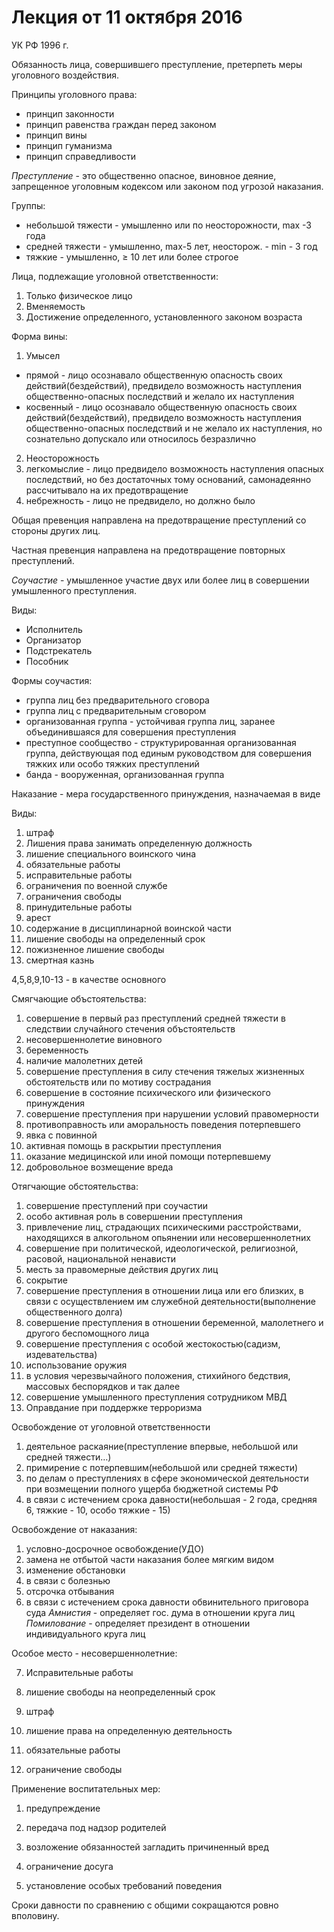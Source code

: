 # Лекция от 11 октября 2016

УК РФ 1996 г.

Обязанность лица, совершившего преступление, претерпеть меры уголовного воздействия.

Принципы уголовного права:

* принцип законности
* принцип равенства граждан перед законом
* принцип вины
* принцип гуманизма
* принцип справедливости

_Преступление_ - это общественно опасное, виновное деяние, запрещенное уголовным кодексом или законом под угрозой наказания.

Группы:

* небольшой тяжести - умышленно или по неосторожности, max -3 года
* средней тяжести - умышленно, max-5 лет, неосторож. - min - 3 год
* тяжкие - умышленно, ≥ 10 лет или более строгое

Лица, подлежащие уголовной ответственности:

1. Только физическое лицо
2. Вменяемость
3. Достижение определенного, установленного законом возраста

Форма вины:

1. Умысел
 * прямой - лицо осознавало общественную опасность своих действий\(бездействий\), предвидело возможность наступления общественно-опасных последствий и желало их наступления
 * косвенный - лицо осознавало общественную опасность своих действий\(бездействий\), предвидело возможность наступления общественно-опасных последствий и не желало их наступления, но сознательно допускало или относилось безразлично
2. Неосторожность
3. легкомыслие - лицо предвидело возможность наступления опасных последствий, но без достаточных тому оснований, самонадеянно рассчитывало на их предотвращение
4. небрежность - лицо не предвидело, но должно было

Общая превенция направлена на предотвращение преступлений со стороны других лиц.

Частная превенция направлена на предотвращение повторных преступлений.

_Соучастие_ - умышленное участие двух или более лиц в совершении умышленного преступления.

Виды:
* Исполнитель
* Организатор
* Подстрекатель
* Пособник

Формы соучастия:
* группа лиц без предварительного сговора
* группа лиц с предварительным сговором
* организованная группа - устойчивая группа лиц, заранее объединившаяся для совершения преступления
* преступное сообщество - структурированная организованная группа, действующая под единым руководством для совершения тяжких или особо тяжких преступлений
* банда - вооруженная, организованная группа

Наказание - мера государственного принуждения, назначаемая в виде

Виды:

1. штраф
2. Лишения права занимать определенную должность
3. лишение специального воинского чина
4. обязательные работы
5. исправительные работы
6. ограничения по военной службе
7. ограничения свободы
8. принудительные работы
9. арест
10. содержание в дисциплинарной воинской части
11. лишение свободы на определенный срок
12. пожизненное лишение свободы
13. смертная казнь

4,5,8,9,10-13 - в качестве основного

Смягчающие объстоятельства:

1. совершение в первый раз преступлений средней тяжести в следствии случайного стечения объстоятельств
2. несовершеннолетие виновного
3. беременность
4. наличие малолетних детей
5. совершение преступления в силу стечения тяжелых жизненных обстоятельств или по мотиву сострадания
6. совершение в состояние психического или физического принуждения
7. совершение преступления при нарушении условий правомерности
8. противоправность или аморальность поведения потерпевшего
9. явка с повинной
10. активная помощь в раскрытии преступления
11. оказание медицинской или иной помощи потерпевшему
12. добровольное возмещение вреда

Отягчающие обстоятельства:
1. совершение преступлений при соучастии
2. особо активная роль в совершении преступления
3. привлечение лиц, страдающих психическими расстройствами, находящихся в алкогольном опьянении или несовершеннолетних
4. совершение при политической, идеологической, религиозной, расовой, национальной ненависти
5. месть за правомерные действия других лиц
6. сокрытие
7. совершение преступления в отношении лица или его близких, в связи с осуществлением им служебной деятельности\(выполнение общественного долга\)
8. совершение преступления в отношении беременной, малолетнего и другого беспомощного лица
9. совершение преступления с особой жестокостью\(садизм, издевательства\)
10. использование оружия
11. в условия черезвычайного положения, стихийного бедствия, массовых беспорядков и так далее
12. совершение умышленного преступления сотрудником МВД
13. Оправдание при поддержке терроризма

Освобождение от уголовной ответственности

1. деятельное раскаяние\(преступление впервые, небольшой или средней тяжести…\)
2. примирение с потерпевшим\(небольшой или средней тяжести\)
3. по делам о преступлениях в сфере экономической деятельности при возмещении полного ущерба бюджетной системы РФ
4. в связи с истечением срока давности\(небольшая - 2 года, средняя 6, тяжкие - 10, особо тяжкие - 15\)

Освобождение от наказания:

1. условно-досрочное освобождение\(УДО\)
2. замена не отбытой части наказания более мягким видом
3. изменение обстановки
4. в связи с болезнью
5. отсрочка отбывания
6. в связи с истечением срока давности обвинительного приговора суда
  _Амнистия_ - определяет гос. дума в отношении круга лиц
  _Помилование_ - определяет президент в отношении индивидуального круга лиц

  Особое место - несовершеннолетние:

7. Исправительные работы

8. лишение свободы на неопределенный срок

9. штраф

10. лишение права на определенную деятельность

11. обязательные работы

12. ограничение свободы


Применение воспитательных мер:

1. предупреждение

2. передача под надзор родителей

3. возложение обязанностей загладить причиненный вред

4. ограничение досуга

5. установление особых требований поведения

  Сроки давности по сравнению с общими сокращаются ровно вполовину.



